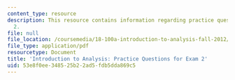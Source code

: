 ```yaml
---
content_type: resource
description: This resource contains information regarding practice questions for exam
  2.
file: null
file_location: /coursemedia/18-100a-introduction-to-analysis-fall-2012/53e8f0ee348525b22ad5fdb5dda869c5_MIT18_100AF12_Exam2.pdf
file_type: application/pdf
resourcetype: Document
title: 'Introduction to Analysis: Practice Questions for Exam 2'
uid: 53e8f0ee-3485-25b2-2ad5-fdb5dda869c5
---
```

